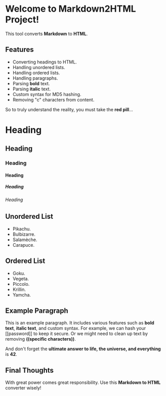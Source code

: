 # Welcome to Markdown2HTML Project!

This tool converts **Markdown** to **HTML**.

## Features

- Converting headings to HTML.
- Handling unordered lists.
- Handling ordered lists.
- Handling paragraphs.
- Parsing **bold** text.
- Parsing __italic__ text.
- Custom syntax for MD5 hashing.
- Removing "c" characters from content.

So to truly understand the reality, you must take the **red pill**...

# Heading
## Heading
### Heading
#### Heading
##### Heading
###### Heading

## Unordered List

- Pikachu.
- Bulbizarre.
- Salamèche.
- Carapuce.

## Ordered List

* Goku.
* Vegeta.
* Piccolo.
* Krillin.
* Yamcha.

## Example Paragraph

This is an example paragraph.
It includes various features such as **bold text**, __italic text__, and custom syntax.
For example, we can hash your [[password]] to keep it secure.
Or we might need to clean up text by removing __((specific characters))__.

And don't forget the __ultimate answer to life, the universe, and everything__ is **42**.

## Final Thoughts

With great power comes great responsibility.
Use this **Markdown to HTML** converter wisely!
